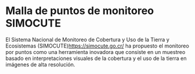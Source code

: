 # Malla de puntos de monitoreo SIMOCUTE


El Sistema Nacional de Monitoreo de Cobertura y Uso de la Tierra y Ecosistemas (SIMOCUTE)<https://simocute.go.cr/> ha propuesto el monitoreo por puntos como una herramienta inovadora que consiste en un muestreo basado en interpretaciones visuales de la cobertura y el uso de la tierra en imágenes de alta resolución.
